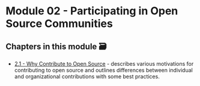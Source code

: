 # Module 02 - Participating in Open Source Communities

## Chapters in this module 🗃

- [2.1 - Why Contribute to Open Source](./01-why-contributing-to-oss.md) - describes various motivations for contributing to open source and outlines differences between individual and organizational contributions with some best practices.
